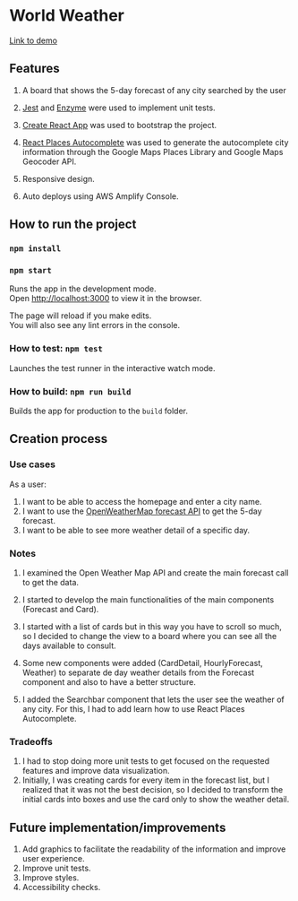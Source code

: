 # World Weather

[Link to demo](https://master.d3seod7hy5e1vk.amplifyapp.com/)

## Features

1. A board that shows the 5-day forecast of any city searched by the user

2. [Jest](https://jestjs.io/en/) and [Enzyme](https://airbnb.io/enzyme/docs/api/) were used to implement unit tests.

4. [Create React App](https://github.com/facebook/create-react-app) was used to bootstrap the project.

5. [React Places Autocomplete](https://www.npmjs.com/package/react-places-autocomplete) was used to generate the autocomplete city information through the Google Maps Places Library and Google Maps Geocoder API.

6. Responsive design.

7. Auto deploys using AWS Amplify Console.


## How to run the project

### `npm install`
### `npm start`

Runs the app in the development mode.<br>
Open [http://localhost:3000](http://localhost:3000) to view it in the browser.

The page will reload if you make edits.<br>
You will also see any lint errors in the console.

### How to test: `npm test`

Launches the test runner in the interactive watch mode.<br>


### How to build: `npm run build`

Builds the app for production to the `build` folder.<br>

## Creation process
### Use cases
As a user:

1. I want to be able to access the homepage and enter a city name.
2. I want to use the [OpenWeatherMap forecast API](https://openweathermap.org/forecast5) to get the 5-day forecast.
3. I want to be able to see more weather detail of a specific day.

### Notes

1. I examined the Open Weather Map API and create the main forecast call to get the data.
2. I started to develop the main functionalities of the main components (Forecast and Card).

3. I started with a list of cards but in this way you have to scroll so much, so I decided to change the view to a board where you can see all the days available to consult.

4. Some new components were added (CardDetail, HourlyForecast, Weather) to separate de day weather details from the Forecast component and also to have a better structure.

5. I added the Searchbar component that lets the user see the weather of any city. For this, I had to add learn how to use React Places Autocomplete.

### Tradeoffs
1. I had to stop doing more unit tests to get focused on the requested features and improve data visualization.
2. Initially, I was creating cards for every item in the forecast list, but I realized that it was not the best decision, so I decided to transform the initial cards into boxes and use the card only to show the weather detail.

## Future implementation/improvements
1. Add graphics to facilitate the readability of the information and improve user experience.
2. Improve unit tests.
3. Improve styles.
4. Accessibility checks.





